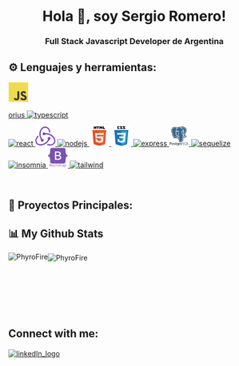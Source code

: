 <h1 align="center">Hola 👋, soy Sergio Romero!</h1>
<h3 align="center">Full Stack Javascript Developer de Argentina</h3>


## ⚙️ Lenguajes y herramientas:

<p align="left"> 

<a href="https://developer.mozilla.org/en-US/docs/Web/JavaScript" target="_BLANK" rel="noreferrer"> 
<img src="https://raw.githubusercontent.com/devicons/devicon/master/icons/javascript/javascript-original.svg" alt="javascript" width="40" height="40"/> 
</a> 

<a href="https://developer.mozilla.org/en-US/docs/Web/JavaScript" target="_BLANK" rel="noreferrer"> orius
<img src="https://www.vectorlogo.zone/logos/typescriptlang/typescriptlang-icon.svg" alt="typescript" width="40" height="40"/> 
</a> 

<a href="https://reactjs.org/" target="_BLANK" rel="noreferrer"> 
<img src="https://upload.wikimedia.org/wikipedia/commons/thumb/4/47/React.svg/1200px-React.svg.png" alt="react" width="40" height="40"/> 
</a>

<a href="https://redux.js.org" target="_BLANK" rel="noreferrer"> 
<img src="https://raw.githubusercontent.com/devicons/devicon/master/icons/redux/redux-original.svg" alt="redux" width="40" height="40"/> 
</a>

<a href="https://nodejs.org" target="_BLANK" rel="noreferrer"> 
<img src="https://seeklogo.com/images/N/nodejs-logo-FBE122E377-seeklogo.com.png" alt="nodejs" width="40" height="40"/> 
</a> 

<a href="https://www.w3.org/html/" target="_BLANK" rel="noreferrer"> 
<img src="https://raw.githubusercontent.com/devicons/devicon/master/icons/html5/html5-original-wordmark.svg" alt="html5" width="40" height="40"/> 
</a> 

<a href="https://www.w3schools.com/css/" target="_BLANK" rel="noreferrer"> 
<img src="https://raw.githubusercontent.com/devicons/devicon/master/icons/css3/css3-original-wordmark.svg" alt="css3" width="40" height="40"/> 
</a>

<a href="https://expressjs.com/es/" target="_BLANK" rel="noreferrer"> 
<img src="https://www.vectorlogo.zone/logos/expressjs/expressjs-icon.svg" alt="express" width="40" height="40"/> 
</a> 

<a href="https://www.postgresql.org" target="_BLANK" rel="noreferrer"> 
<img src="https://raw.githubusercontent.com/devicons/devicon/master/icons/postgresql/postgresql-original-wordmark.svg" alt="postgresql" width="40" height="40"/> 
</a>

<a href="https://www.postgresql.org" target="_BLANK" rel="noreferrer"> 
<img src="https://www.vectorlogo.zone/logos/sequelizejs/sequelizejs-icon.svg" alt="sequelize" width="40" height="40"/> 
</a>

<a href="https://postman.com" target="_BLANK" rel="noreferrer"> 
<img src="https://raw.githubusercontent.com/get-icon/geticon/fc0f660daee147afb4a56c64e12bde6486b73e39/icons/insomnia.svg" alt="insomnia" width="40" height="40"/> 
</a> 

<a href="https://getbootstrap.com" target="_BLANK" rel="noreferrer"> 
<img src="https://raw.githubusercontent.com/devicons/devicon/master/icons/bootstrap/bootstrap-plain-wordmark.svg" alt="bootstrap" width="40" height="40"/> 
</a>

<a href="https://tailwindcss.com" target="_BLANK" rel="noreferrer">
<img src="https://vasterra.com/blog/wp-content/uploads/2021/08/Tailwind-img.png" alt="tailwind" width="40" height="40">
</a>

</p>

<br/>

## 🚀 Proyectos Principales:



## 📊 My Github Stats


 <img align="center" src="https://github-readme-stats.vercel.app/api?username=PhyroFire&show_icons=true&count_private=true&theme=react&hide_border=true&bg_color=0D1117" alt="PhyroFire" />

  <img align="left" src="https://github-readme-stats.vercel.app/api/top-langs/?username=PhyroFire&count_private=true&layout=compact&theme=react&hide_border=true&bg_color=0D1117" alt="PhyroFire" />

<br/>
<br/>
<br/>
<br/>
<br/>
<br/>
<br/>

## Connect with me:

<p>
  <a href="https://www.linkedin.com/in/sergio-leonel-romero-sanchez-rajoy-fullstack/" target="BLANK"><img align="center" src="https://raw.githubusercontent.com/rahuldkjain/github-profile-readme-generator/master/src/images/icons/Social/linked-in-alt.svg" alt="linkedIn_logo" height="30" width="40" /></a>
</p>